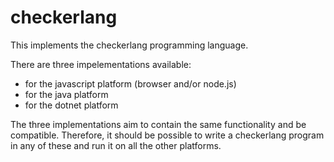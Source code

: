 # checkerlang

This implements the checkerlang programming language.

There are three impelementations available:
* for the javascript platform (browser and/or node.js)
* for the java platform
* for the dotnet platform

The three implementations aim to contain the same functionality
and be compatible. Therefore, it should be possible to write
a checkerlang program in any of these and run it on all the
other platforms.
